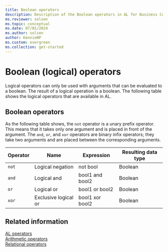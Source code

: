 ```yaml
---
title: Boolean operators
description: Description of the Boolean operators in AL for Business Central.
ms.reviewer: solsen
ms.topic: conceptual
ms.date: 07/01/2024
ms.author: solsen
author: KennieNP
ms.custom: evergreen
ms.collection: get-started
---
```


# Boolean (logical) operators

Logical operators can only be used with arguments that can be evaluated to a boolean. The result of a logical operation is a boolean. The following table shows the logical operators that are available in AL.

## Boolean operators

As the following table shows, the `not` operator is a unary prefix operator. This means that it takes only one argument and is placed in front of the argument. The `and`, `or`, and `xor` operators are binary infix operators; they take two arguments and are placed between the corresponding arguments.  

|Operator|Name|Expression|Resulting data type|  
|--------|----|----------|-------------------|  
|`not`|Logical negation|not bool|Boolean|  
|`and`|Logical and|bool1 and bool2|Boolean|  
|`or`|Logical or|bool1 or bool2|Boolean|  
|`xor`|Exclusive logical or|bool1 xor bool2|Boolean|  

## Related information

[AL operators](devenv-al-operators.md)  
[Arithmetic operators](devenv-al-arithmetic-operators.md)  
[Relational operators](devenv-al-relational-operators.md)  